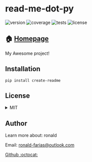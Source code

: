 
# read-me-dot-py

![version](https://img.shields.io/badge/read_me_dot_py-v0.0.1-brightgreen.svg) ![coverage](https://img.shields.io/badge/coverage-21%-yellow.svg) ![tests](https://img.shields.io/badge/tests-passing-green.svg) ![license](https://img.shields.io/badge/license-MIT-green.svg)

## :house: [Homepage](https://read-me-dot-py.github.io/)
My Awesome project!


## Installation

    pip install create-readme
## License
<details>
    <summary>MIT</summary>
    lorem ipsum
</details>

## Author
Learn more about: ronald

Email: ronald-farias@outlook.com

[Github :octocat:](https://github.com/Ronald-TR)
